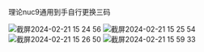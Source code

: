 理论nuc9通用到手自行更换三码

![截屏2024-02-21 15 24 56](https://github.com/xiaoyusansan/nuc9_bcm943602cs/assets/133397837/525d2c30-ad1e-458a-a459-2603b375451a)
![截屏2024-02-21 15 25 54](https://github.com/xiaoyusansan/nuc9_bcm943602cs/assets/133397837/ac8be0a1-76b2-4d35-a8e6-1cd7894b7802)
![截屏2024-02-21 15 26 50](https://github.com/xiaoyusansan/nuc9_bcm943602cs/assets/133397837/d9f75e9e-6753-4607-8d37-6fefa8406956)
![截屏2024-02-21 15 59 33](https://github.com/xiaoyusansan/nuc9_bcm943602cs/assets/133397837/783eca3b-da47-4954-a216-7e6d704c6284)
